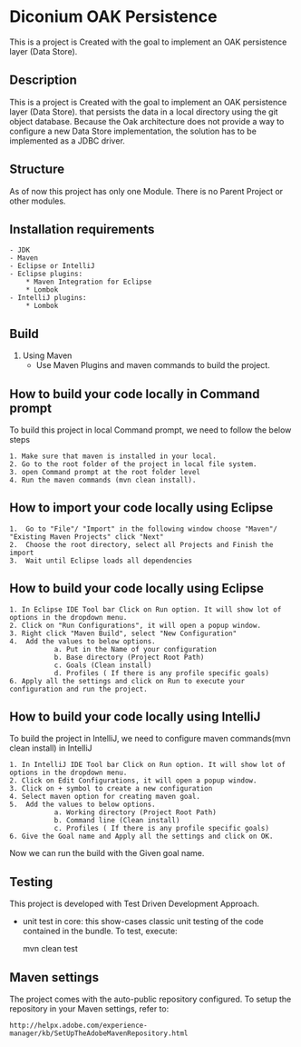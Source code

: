
# Diconium OAK Persistence
This is a project is Created with the goal to implement an OAK persistence layer (Data Store).


## Description
This is a project is Created with the goal to implement an OAK persistence layer (Data Store). that persists the data in a
local directory using the git object database. Because the Oak architecture does not provide a way to configure a new Data Store
implementation, the solution has to be implemented as a JDBC driver.


## Structure
As of now this project has only one Module. There is no Parent Project or other modules.

## Installation requirements
	- JDK
	- Maven
	- Eclipse or IntelliJ
	- Eclipse plugins:
		* Maven Integration for Eclipse
		* Lombok
	- IntelliJ plugins:
		* Lombok

## Build
  1. Using Maven
      * Use Maven Plugins and maven commands to build the project.


## How to build your code locally in Command prompt

 To build this project in local Command prompt, we need to follow the below steps

    1. Make sure that maven is installed in your local.
    2. Go to the root folder of the project in local file system.
    3. open Command prompt at the root folder level
    4. Run the maven commands (mvn clean install).


## How to import your code locally using Eclipse

	1.	Go to "File"/ "Import" in the following window choose "Maven"/ "Existing Maven Projects" click "Next"
	2.	Choose the root directory, select all Projects and Finish the import
	3.	Wait until Eclipse loads all dependencies

## How to build your code locally using Eclipse

    1. In Eclipse IDE Tool bar Click on Run option. It will show lot of options in the dropdown menu.
    2. Click on "Run Configurations", it will open a popup window.
    3. Right click "Maven Build", select "New Configuration"
    4.  Add the values to below options.
               a. Put in the Name of your configuration
               b. Base directory (Project Root Path)
               c. Goals (Clean install)
               d. Profiles ( If there is any profile specific goals)
    6. Apply all the settings and click on Run to execute your configuration and run the project.

## How to build your code locally using IntelliJ

 To build the project in IntelliJ, we need to configure maven commands(mvn clean install) in IntelliJ

    1. In IntelliJ IDE Tool bar Click on Run option. It will show lot of options in the dropdown menu.
    2. Click on Edit Configurations, it will open a popup window.
    3. Click on + symbol to create a new configuration
    4. Select maven option for creating maven goal.
    5.  Add the values to below options.
               a. Working directory (Project Root Path)
               b. Command line (Clean install)
               c. Profiles ( If there is any profile specific goals)
    6. Give the Goal name and Apply all the settings and click on OK.


 Now we can run the build with the Given goal name.


## Testing

This project is developed with Test Driven Development Approach.

* unit test in core: this show-cases classic unit testing of the code contained in the bundle. To test, execute:

    mvn clean test

## Maven settings

The project comes with the auto-public repository configured. To setup the repository in your Maven settings, refer to:

    http://helpx.adobe.com/experience-manager/kb/SetUpTheAdobeMavenRepository.html
